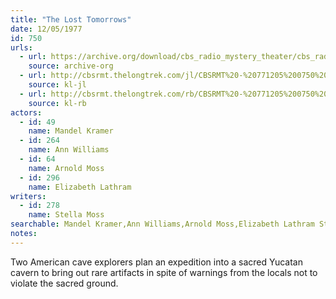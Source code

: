 ```yaml
---
title: "The Lost Tomorrows"
date: 12/05/1977
id: 750
urls: 
  - url: https://archive.org/download/cbs_radio_mystery_theater/cbs_radio_mystery_theater-0701-0750.zip/cbs_radio_mystery_theater-0701-0750%2Fcbsrmt_0750_the_lost_tomorrows.mp3
    source: archive-org
  - url: http://cbsrmt.thelongtrek.com/jl/CBSRMT%20-%20771205%200750%20The%20Lost%20Tomorrows_jl.mp3
    source: kl-jl
  - url: http://cbsrmt.thelongtrek.com/rb/CBSRMT%20-%20771205%200750%20The%20Lost%20Tomorrows_WLNH-FM_rb.mp3
    source: kl-rb
actors:  
  - id: 49
    name: Mandel Kramer  
  - id: 264
    name: Ann Williams  
  - id: 64
    name: Arnold Moss  
  - id: 296
    name: Elizabeth Lathram
writers:  
  - id: 278
    name: Stella Moss
searchable: Mandel Kramer,Ann Williams,Arnold Moss,Elizabeth Lathram Stella Moss
notes:  
---
```

Two American cave explorers plan an expedition into a sacred Yucatan cavern to bring out rare artifacts in spite of warnings from the locals not to violate the sacred ground.